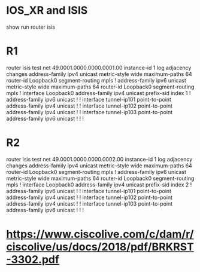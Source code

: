 # IOS_XR and ISIS

show run router isis

# R1

router isis test
 net 49.0001.0000.0000.0001.00
 instance-id 1
 log adjacency changes
 address-family ipv4 unicast
  metric-style wide
  maximum-paths 64
  router-id Loopback0
  segment-routing mpls
 !
 address-family ipv6 unicast
  metric-style wide
  maximum-paths 64
  router-id Loopback0
  segment-routing mpls
 !
 interface Loopback0
  address-family ipv4 unicast
   prefix-sid index 1
  !
  address-family ipv6 unicast
  !
 !
 interface tunnel-ip101
  point-to-point
  address-family ipv4 unicast
  !
 !
 interface tunnel-ip102
  point-to-point
  address-family ipv4 unicast
  !
 !
 interface tunnel-ip103
  point-to-point
  address-family ipv6 unicast
  !
 !
!

# R2

router isis test
 net 49.0001.0000.0000.0002.00
 instance-id 1
 log adjacency changes
 address-family ipv4 unicast
  metric-style wide
  maximum-paths 64
  router-id Loopback0
  segment-routing mpls
 !
 address-family ipv6 unicast
  metric-style wide
  maximum-paths 64
  router-id Loopback0
  segment-routing mpls
 !
 interface Loopback0
  address-family ipv4 unicast
   prefix-sid index 2
  !
  address-family ipv6 unicast
  !
 !
 interface tunnel-ip101
  point-to-point
  address-family ipv4 unicast
  !
 !
 interface tunnel-ip102
  point-to-point
  address-family ipv4 unicast
  !
 !
 interface tunnel-ip103
  point-to-point
  address-family ipv6 unicast
  !
 !
!

# https://www.ciscolive.com/c/dam/r/ciscolive/us/docs/2018/pdf/BRKRST-3302.pdf
